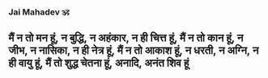### Jai Mahadev 🕉

## मैं न तो मन हूं, न बुद्धि, न अहंकार, न ही चित्त हूं, मैं न तो कान हूं, न जीभ, न नासिका, न ही नेत्र हूं, मैं न तो आकाश हूं, न धरती, न अग्नि, न ही वायु हूं, मैं तो शुद्ध चेतना हूं, अनादि, अनंत शिव हूं
